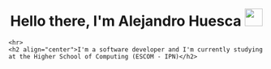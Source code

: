  <h1 align="center">Hello there, I'm Alejandro Huesca <img src="https://media3.giphy.com/media/v1.Y2lkPTc5MGI3NjExbXdlN2oxNjNma2N3eGV4aGc5cnQ4bTV3eWFxdnJxaHZhNThoNm9xMCZlcD12MV9pbnRlcm5hbF9naWZfYnlfaWQmY3Q9cw/8rWn07iZuipP4IU5k6/giphy.gif" width="35" lenght="35"> </h1>
    
    <hr>
    <h2 align="center">I'm a software developer and I'm currently studying at the Higher School of Computing (ESCOM - IPN)</h2>

<!--
**PeinSoR/PeinSoR** is a ✨ _special_ ✨ repository because its `README.md` (this file) appears on your GitHub profile.

Here are some ideas to get you started:

- 🔭 I’m currently working on ...
- 🌱 I’m currently learning ...
- 👯 I’m looking to collaborate on ...
- 🤔 I’m looking for help with ...
- 💬 Ask me about ...
- 📫 How to reach me: ...
- 😄 Pronouns: ...
- ⚡ Fun fact: ...
-->
